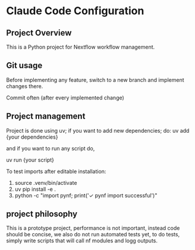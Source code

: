 # Claude Code Configuration

## Project Overview
This is a Python project for Nextflow workflow management.

## Git usage

Before implementing any feature, switch to a new branch and implement changes there. 

Commit often (after every implemented change)

## Project management

Project is done using uv; if you want to add new dependencies; do:
uv add {your dependencies}

and if you want to run any script do,

uv run {your script}

To test imports after editable installation:
1. source .venv/bin/activate
2. uv pip install -e .
3. python -c "import pynf; print('✓ pynf import successful')"

## project philosophy

This is a prototype project, performance is not important, instead code should be concise, we also do not run automated tests yet, to do tests, simply write scripts that will call nf modules and logg outputs. 

